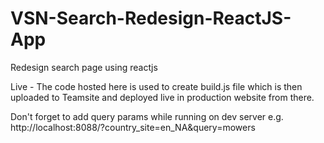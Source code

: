 # VSN-Search-Redesign-ReactJS-App

Redesign search page using reactjs

Live - The code hosted here is used to create build.js file which is then uploaded to Teamsite and deployed live in production website from there.

Don't forget to add query params while running on dev server
e.g. http://localhost:8088/?country_site=en_NA&query=mowers
